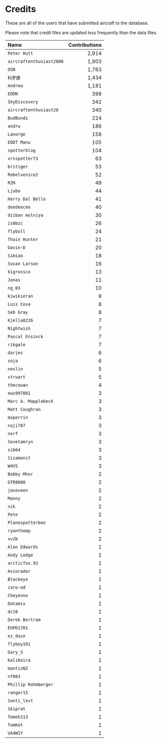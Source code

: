﻿# Credits

These are all of the users that have submitted aircraft to the database.

Please note that credit files are updated less frequently than the data files.

| Name                     | Contributions |
| :--                      | --: |
| `Peter Hutt`             | 2,914 |
| `aircraftenthusiast2000` | 1,903 |
| `OSN`                    | 1,763 |
| `科罗娜`                    | 1,434 |
| `Andrew`                 | 1,181 |
| `EDDN`                   | 398 |
| `SkyDiscovery`           | 342 |
| `aircraftenthusiast20`   | 340 |
| `BudBundi`               | 224 |
| `andrw`                  | 186 |
| `Lanorge`                | 158 |
| `EDDT Manu`              | 105 |
| `spotterblog`            | 104 |
| `vrsspotter73`           | 63 |
| `britiger`               | 53 |
| `Rebelvenice2`           | 52 |
| `RZH`                    | 49 |
| `Ljubo`                  | 44 |
| `Harry Dal Bello`        | 41 |
| `deedeecee`              | 40 |
| `dziban molniya`         | 30 |
| `is0bzc`                 | 26 |
| `flybull`                | 24 |
| `Thain Hunter`           | 21 |
| `Gavin-D`                | 20 |
| `Simiao`                 | 18 |
| `Susan Larson`           | 16 |
| `bigrossco`              | 13 |
| `Jonas`                  | 11 |
| `ng_03`                  | 10 |
| `kiwikieran`             | 9 |
| `Luis Cova`              | 8 |
| `Seb Gray`               | 8 |
| `Kjella0226`             | 7 |
| `Nightwish`              | 7 |
| `Pascal Ensinck`         | 7 |
| `rikgale`                | 7 |
| `darjes`                 | 6 |
| `soja`                   | 6 |
| `neslin`                 | 5 |
| `struart`                | 5 |
| `thecowan`               | 4 |
| `ews997881`              | 3 |
| `Marc A. Mapplebeck`     | 3 |
| `Matt Coughran`          | 3 |
| `msperrin`               | 3 |
| `naji787`                | 3 |
| `nerf`                   | 3 |
| `Sevetamryn`             | 3 |
| `sib64`                  | 3 |
| `Sizamonit`              | 3 |
| `W4VS`                   | 3 |
| `Bobby Mhor`             | 2 |
| `GTR8000`                | 2 |
| `jasoveen`               | 2 |
| `Manny`                  | 2 |
| `nik`                    | 2 |
| `Pete`                   | 2 |
| `Planespotterben`        | 2 |
| `ryanthomp`              | 2 |
| `xv2b`                   | 2 |
| `Alan Edwards`           | 1 |
| `Andy Lodge`             | 1 |
| `arcticfox.92`           | 1 |
| `Avioradar`              | 1 |
| `Blackeye`               | 1 |
| `caro-ed`                | 1 |
| `Cheyenne`               | 1 |
| `Datamix`                | 1 |
| `dc10`                   | 1 |
| `Derek Bertram`          | 1 |
| `EGPD1701`               | 1 |
| `ez_duce`                | 1 |
| `flyboy101`              | 1 |
| `Gary_S`                 | 1 |
| `KaliKeira`              | 1 |
| `mantisNZ`               | 1 |
| `nf003`                  | 1 |
| `Phillip Rohmberger`     | 1 |
| `ranger15`               | 1 |
| `Santi_levt`             | 1 |
| `Skiprat`                | 1 |
| `Tomek113`               | 1 |
| `TomKot`                 | 1 |
| `UA4WIY`                 | 1 |

